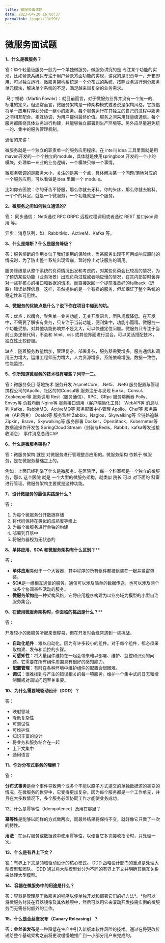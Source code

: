 ```yaml
---
title: 微服务面试题
date: 2023-04-20 16:00:37
permalink: /pages/11e99f/
---
```

# 微服务面试题

**1、什么是微服务？**

答：单个轻量级服务一般为一个单独微服务，微服务讲究的是 专注某个功能的实现，比如登录系统只专注于用户登录方面功能的实现，讲究的是职责单一，开箱即用，可以独立运行。微服务架构系统是一个分布式的系统，按照业务进行划分服务单元模块，解决单个系统的不足，满足越来越复杂的业务需求。

​    马丁福勒（Martin Fowler）：就目前而言，对于微服务业界并没有一个统一的、标准的定义。但通常而言，微服务架构是一种架构模式或者说是架构风格，它提倡将单一应用程序划分成一组小的服务。每个服务运行在其独立的自己的进程中服务之间相互配合、相互协调，为用户提供最终价值。服务之间采用轻量级通信。每个服务都围绕具体业务进行构建，并能够独立部署到生产环境等。另外应尽量避免统一的、集中的服务管理机制。

通俗的来讲：

微服务就是一个独立的职责单一的服务应用程序。在 intellij idea 工具里面就是用maven开发的一个个独立的module，具体就是使用springboot 开发的一个小的模块，处理单一专业的业务逻辑，一个模块只做一个事情。

微服务强调的是服务大小，关注的是某一个点，具体解决某一个问题/落地对应的一个服务应用，可以看做是idea 里面一个 module。

比如你去医院：你的牙齿不舒服，那么你就去牙科。你的头疼，那么你就去脑科。一个个的科室，就是一个微服务，一个功能就是一个服务。

**2、微服务之间如何独立通讯的?**

答： 同步通信：.Net5通过 RPC GRPC 远程过程调用或者通过 REST  接口json调用 等。

 异步：消息队列，如：RabbitMq、ActiveM、Kafka 等。

**3、什么是熔断？什么是服务降级？**

答：服务熔断的作用类似于我们家用的保险丝，当某服务出现不可用或响应超时的情况时，为了防止整个系统出现雪崩，暂时停止对该服务的调用。

服务降级是从整个系统的负荷情况出发和考虑的，对某些负荷会比较高的情况，为了预防某些功能（业务场景）出现负荷过载或者响应慢的情况，在其内部暂时舍弃对一些非核心的接口和数据的请求，而直接返回一个提前准备好的fallback（退路）错误处理信息。这样，虽然提供的是一个有损的服务，但却保证了整个系统的稳定性和可用性。

**4、微服务的优缺点是什么？说下你在项目中碰到的坑。**

答：优点：松耦合，聚焦单一业务功能，无关开发语言，团队规模降低。在开发中，不需要了解多有业务，只专注于当前功能，便利集中，功能小而精。微服务一个功能受损，对其他功能影响并不是太大，可以快速定位问题。微服务只专注于当前业务逻辑代码，不会和 html、css 或其他界面进行混合。可以灵活搭配技术，独立性比较舒服。

​      缺点：随着服务数量增加，管理复杂，部署复杂，服务器需要增多，服务通信和调用压力增大，运维工程师压力增大，人力资源增多，系统依赖增强，数据一致性，性能监控。

**5、你所知道微服务的技术栈有哪些？列举一二。**

答：微服务条目 落地技术
服务开发 AspnetCore、.Net5、.Net6
服务配置与管理 携程公司的Apollo、社区的的Consul等
服务注册与发现 Eurka、Consul、Zookeeper等
服务调用 Rest（服务通信）、RPC、GRpc
服务熔断器 Polly、Envoy等
负载均衡 Nginx等
服务接口调用（客户端简化工具） WebAPI等
消息队列 Kafka、RabbitMQ、ActiveMQ等
服务配置中心管理 Apollo、Chef等
服务路由（API网关） Ocelot等
服务监控 Zabbix，Nagios，Skywalking等
全链路追踪 Zipkin，Brave，Skywalking等
服务部署 Docker，OpenStack，Kubernetes等
数据流操作开发包 SpringCloud Stream（封装与Redis，Rabbit，kafka等发送接收消息）
事件消息总线CAP

**6、什么是微服务架构？**

答：微服务架构 就是 对微服务进行管理整合应用的。微服务架构 依赖于 微服务，是在微服务基础之上的。

例如：上面已经列举了什么是微服务。在医院里，每一个科室都是一个独立的微服务，那么 这个医院 就是 一个大型的微服务架构，就类似 院长 可以 对下面的 科室进行管理。微服务架构主要就是这种功能。

**7、设计微服务的最佳实践是什么？**

答：

1. 为每个微服务分开数据存储
2. 将代码保持在类似的成熟度等级上
3. 为每个微服务进行单独的构建
4. 部署到容器中
5. 将服务器视为无状态的

**8、单体应用、SOA 和微服务架构有什么区别？****

答：

- **单体应用**类似于一个大容器，其中程序的所有组件都被组装在一起并紧密包装。
- **SOA**是一组相互通信的服务。通信可以涉及简单的数据传送，也可以涉及两个或多个协调某些活动的服务。
- **微服务架构**是一种架构风格，它将应用程序构建为以业务域为模型的小型自治服务集合。

**9、在使用微服务架构时，你面临的挑战是什么？****

答：

开发较小的微服务听起来很容易，但在开发时会经常遇到一些挑战。

- **自动化组件**：难以自动化，因为有许多较小的组件。对于每个组件，都必须采取构建、发布和监控的步骤。
- **可感知性**：将大量组件维持在一起会带来难以部署、维护、监控和识别的问题。它需要在所有组件周围具有很好的感知能力。
- **配置管理**：有时在各种环境中维护组件的配置会很困难。
- **调试**：很难找到与产生的错误相关的每一项服务。维护一个集中式的日志和控制面板对调试问题至关重要。

**10、为什么需要域驱动设计（DDD）？**

答：

- 映射领域
- 降低复杂性
- 可测试性
- 可维护性
- 知识丰富的设计
- 将业务和服务结合在一起
- 上下文集中
- 通用语言

**11、你对分布式事务的理解？**

答：

**分布式事务**是单个事件导致两个或多个不能以原子方式提交的单独数据源的突变的情况。在微服务的世界中，它变得更加复杂，因为每个服务都是一个工作单元，并且在大多数情况下，多个服务必须协同工作才能使业务成功。

12、什么是幂等性（Idempotence）及用在那里？

**幂等性**是能够以同样的方式做两次，而最终结果将保持不变，就好像它只做了一次的特性。

**用法**：在远程服务或数据源中使用幂等性，以便当它多次接收指令时，只处理一次。

**13、什么是有界上下文？**

答：有界上下文是领域驱动设计的核心模式。 DDD 战略设计部门的重点是处理大型模型和团队。 DDD 通过将大型模型划分为不同的有界上下文并明确其相互关系来处理大型模型。

**14、容器在微服务中的用途是什么？**

答：容器是管理基于微服务的程序以便单独开发和部署它们的好方法*。*你可以将微服务封装在容器镜像及其依赖项中，然后可以用它来滚动开发按需实例的微服务而无需任何额外的工作。

**15、什么是金丝雀发布（Canary Releasing）？**

答：**金丝雀发布**是一种降低在生产中引入新版本软件风险的技术。通过在将更改传递给整个基础架构之前将更改缓慢地推广到一小部分用户来完成的。